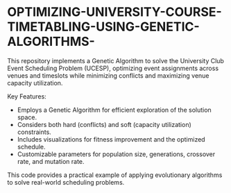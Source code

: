 # OPTIMIZING-UNIVERSITY-COURSE-TIMETABLING-USING-GENETIC-ALGORITHMS-
This repository implements a Genetic Algorithm to solve the University Club Event Scheduling Problem (UCESP), optimizing event assignments across venues and timeslots while minimizing conflicts and maximizing venue capacity utilization. 

Key Features:

* Employs a Genetic Algorithm for efficient exploration of the solution space.
* Considers both hard (conflicts) and soft (capacity utilization) constraints.
* Includes visualizations for fitness improvement and the optimized schedule.
* Customizable parameters for population size, generations, crossover rate, and mutation rate.

This code provides a practical example of applying evolutionary algorithms to solve real-world scheduling problems.
